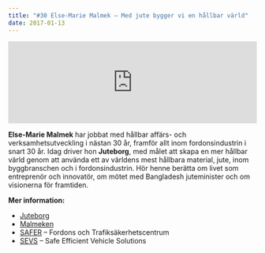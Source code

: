 ```yaml
---
title: "#30 Else-Marie Malmek – Med jute bygger vi en hållbar värld"
date: 2017-01-13
---
```


<iframe width="100%" height="166" scrolling="no" frameborder="no" src="https://w.soundcloud.com/player/?url=https%3A//api.soundcloud.com/tracks/302477550&amp;color=001665&amp;auto_play=false&amp;hide_related=false&amp;show_comments=true&amp;show_user=true&amp;show_reposts=false"></iframe>

**Else-Marie Malmek** har jobbat med hållbar affärs- och verksamhetsutveckling i nästan 30 år, framför allt inom fordonsindustrin i snart 30 år. Idag driver hon **Juteborg**, med målet att skapa en mer hållbar värld genom att använda ett av världens mest hållbara material, jute, inom byggbranschen och i fordonsindustrin. Hör henne berätta om livet som entreprenör och innovatör, om mötet med Bangladesh juteminister och om visionerna för framtiden.

**Mer information:**

- [Juteborg](http://juteborg.com/)
- [Malmeken](http://www.malmeken.se/)
- [SAFER](http://www.chalmers.se/safer/SV/) – Fordons och Trafiksäkerhetscentrum
- [SEVS](http://www.sevs.se/) – Safe Efficient Vehicle Solutions
